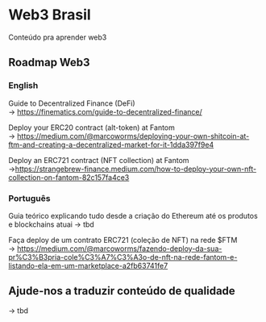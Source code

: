 # Web3 Brasil

Conteúdo pra aprender web3

## Roadmap Web3

### English

Guide to Decentralized Finance (DeFi)  
-> https://finematics.com/guide-to-decentralized-finance/

Deploy your ERC20 contract (alt-token) at Fantom  
-> https://medium.com/@marcoworms/deploying-your-own-shitcoin-at-ftm-and-creating-a-decentralized-market-for-it-1dda397f9e4

Deploy an ERC721 contract (NFT collection) at Fantom  
->https://strangebrew-finance.medium.com/how-to-deploy-your-own-nft-collection-on-fantom-82c157fa4ce3

### Português

Guia teórico explicando tudo desde a criação do Ethereum até os produtos e blockchains atuai
-> tbd

Faça deploy de um contrato ERC721 (coleção de NFT) na rede $FTM  
-> https://medium.com/@marcoworms/fazendo-deploy-da-sua-pr%C3%B3pria-cole%C3%A7%C3%A3o-de-nft-na-rede-fantom-e-listando-ela-em-um-marketplace-a2fb63741fe7

## Ajude-nos a traduzir conteúdo de qualidade

-> tbd
